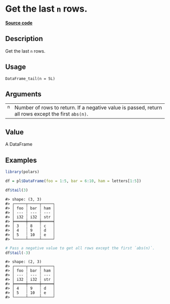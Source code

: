 

# Get the last <code>n</code> rows.

[**Source code**](https://github.com/pola-rs/r-polars/tree/97c09bc0a6fc3d166744dbddd037b49e8d8fc6c2/R/dataframe__frame.R#L843)

## Description

Get the last <code>n</code> rows.

## Usage

<pre><code class='language-R'>DataFrame_tail(n = 5L)
</code></pre>

## Arguments

<table>
<tr>
<td style="white-space: nowrap; font-family: monospace; vertical-align: top">
<code id="DataFrame_tail_:_n">n</code>
</td>
<td>
Number of rows to return. If a negative value is passed, return all rows
except the first <code>abs(n)</code>.
</td>
</tr>
</table>

## Value

A DataFrame

## Examples

``` r
library(polars)

df = pl$DataFrame(foo = 1:5, bar = 6:10, ham = letters[1:5])

df$tail(3)
```

    #> shape: (3, 3)
    #> ┌─────┬─────┬─────┐
    #> │ foo ┆ bar ┆ ham │
    #> │ --- ┆ --- ┆ --- │
    #> │ i32 ┆ i32 ┆ str │
    #> ╞═════╪═════╪═════╡
    #> │ 3   ┆ 8   ┆ c   │
    #> │ 4   ┆ 9   ┆ d   │
    #> │ 5   ┆ 10  ┆ e   │
    #> └─────┴─────┴─────┘

``` r
# Pass a negative value to get all rows except the first `abs(n)`.
df$tail(-3)
```

    #> shape: (2, 3)
    #> ┌─────┬─────┬─────┐
    #> │ foo ┆ bar ┆ ham │
    #> │ --- ┆ --- ┆ --- │
    #> │ i32 ┆ i32 ┆ str │
    #> ╞═════╪═════╪═════╡
    #> │ 4   ┆ 9   ┆ d   │
    #> │ 5   ┆ 10  ┆ e   │
    #> └─────┴─────┴─────┘
